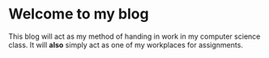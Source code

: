 # Welcome to my blog

This blog will act as my method of handing in work in my computer science class.
It will **also** simply act as one of my workplaces for assignments.
